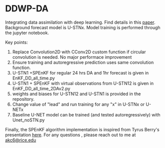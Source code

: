 # DDWP-DA
Integrating data assimilation with deep learning. Find details in this [paper](https://gmd.copernicus.org/preprints/gmd-2021-71/). \
Background forecast model is U-STNx. Model training is performed through the jupyter notebook. 

Key points: 
1. Replace Convolution2D with CConv2D custom function if circular convolution is needed. No major performace improvement 
2. Ensure training and autoregressive prediction uses same convolution function. 
3. U-STN1 +SPEnKF for regular 24 hrs DA and 1hr forecast is given in EnKF_DD_all_time.py
4. U-STN1 + SPEnKF with virtual observations from U-STN12 is given in EnKF_DD_all_time_2DAv2.py
5. weights and biases for U-STN12 and U-STN1 is provided in the repository. 
6. Change value of "lead" and run training for any "x" in U-STNx or U-NETx
7. Baseline U-NET model can be trained (and tested autoregressively) with Unet_noSTN.py

Finally, the SPEnKF algorithm implementation is inspired from Tyrus Berry's presentation [here](http://math.gmu.edu/~berry/Presentations/KalmanPractical.pdf).
For any questions , please reach out to me at akc6@rice.edu
